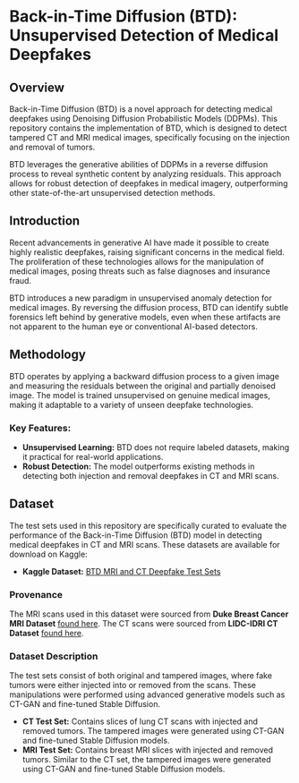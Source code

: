 # Back-in-Time Diffusion (BTD): Unsupervised Detection of Medical Deepfakes

## Overview
Back-in-Time Diffusion (BTD) is a novel approach for detecting medical deepfakes using Denoising Diffusion Probabilistic Models (DDPMs). This repository contains the implementation of BTD, which is designed to detect tampered CT and MRI medical images, specifically focusing on the injection and removal of tumors.

BTD leverages the generative abilities of DDPMs in a reverse diffusion process to reveal synthetic content by analyzing residuals. This approach allows for robust detection of deepfakes in medical imagery, outperforming other state-of-the-art unsupervised detection methods.


## Introduction
Recent advancements in generative AI have made it possible to create highly realistic deepfakes, raising significant concerns in the medical field. The proliferation of these technologies allows for the manipulation of medical images, posing threats such as false diagnoses and insurance fraud.

BTD introduces a new paradigm in unsupervised anomaly detection for medical images. By reversing the diffusion process, BTD can identify subtle forensics left behind by generative models, even when these artifacts are not apparent to the human eye or conventional AI-based detectors.

## Methodology
BTD operates by applying a backward diffusion process to a given image and measuring the residuals between the original and partially denoised image. The model is trained unsupervised on genuine medical images, making it adaptable to a variety of unseen deepfake technologies.

### Key Features:
- **Unsupervised Learning:** BTD does not require labeled datasets, making it practical for real-world applications.
- **Robust Detection:** The model outperforms existing methods in detecting both injection and removal deepfakes in CT and MRI scans.


## Dataset

The test sets used in this repository are specifically curated to evaluate the performance of the Back-in-Time Diffusion (BTD) model in detecting medical deepfakes in CT and MRI scans. These datasets are available for download on Kaggle:

- **Kaggle Dataset:** [BTD MRI and CT Deepfake Test Sets](https://www.kaggle.com/datasets/freddiegraboski/btd-mri-and-ct-deepfake-test-sets)

### Provenance

The  MRI scans used in this dataset were sourced from **Duke Breast Cancer MRI Dataset** [found here](https://www.cancerimagingarchive.net/collection/duke-breast-cancer-mri/). 
The CT scans were sourced from **LIDC-IDRI CT Dataset** [found here](https://wiki.cancerimagingarchive.net/pages/viewpage.action?pageId=1966254).

### Dataset Description

The test sets consist of both original and tampered images, where fake tumors were either injected into or removed from the scans. These manipulations were performed using advanced generative models such as CT-GAN and fine-tuned Stable Diffusion.

- **CT Test Set:** Contains slices of lung CT scans with injected and removed tumors. The tampered images were generated using CT-GAN and fine-tuned Stable Diffusion models.
- **MRI Test Set:** Contains breast MRI slices with injected and removed tumors. Similar to the CT set, the tampered images were generated using CT-GAN and fine-tuned Stable Diffusion models.

